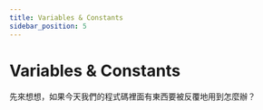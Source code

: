 ```yaml
---
title: Variables & Constants
sidebar_position: 5
---
```


# Variables & Constants

先來想想，如果今天我們的程式碼裡面有東西要被反覆地用到怎麼辦？
